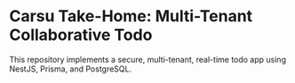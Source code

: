 # Carsu Take-Home: Multi-Tenant Collaborative Todo

This repository implements a secure, multi-tenant, real-time todo app using NestJS, Prisma, and PostgreSQL.

